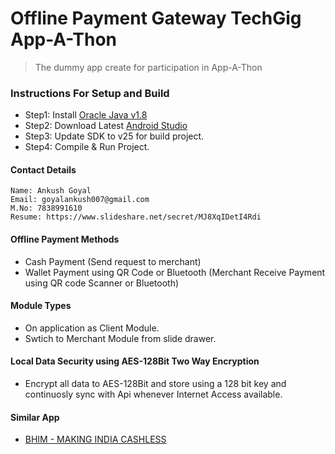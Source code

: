 # Offline Payment Gateway TechGig App-A-Thon #
> The dummy app create for participation in App-A-Thon

### Instructions For Setup and Build ###
* Step1: Install [Oracle Java v1.8](http://www.oracle.com/technetwork/java/javase/overview/java8-2100321.html "Java")
* Step2: Download Latest [Android Studio](https://developer.android.com/studio/index.html "Android Studio")
* Step3: Update SDK to v25 for build project.
* Step4: Compile & Run Project.

#### Contact Details ####
```
Name: Ankush Goyal
Email: goyalankush007@gmail.com
M.No: 7838991610
Resume: https://www.slideshare.net/secret/MJ8XqIDetI4Rdi
```

#### Offline Payment Methods ####
- Cash Payment (Send request to merchant)
- Wallet Payment using QR Code or Bluetooth (Merchant Receive Payment using QR code Scanner or Bluetooth)

#### Module Types ####
- On application as Client Module.
- Swtich to Merchant Module from slide drawer.

#### Local Data Security using AES-128Bit Two Way Encryption ####
- Encrypt all data to AES-128Bit and store using a 128 bit key and continuosly sync with Api whenever Internet Access available.

#### Similar App ####
- [BHIM - MAKING INDIA CASHLESS](https://play.google.com/store/apps/details?id=in.org.npci.upiapp "Offline Payment App")